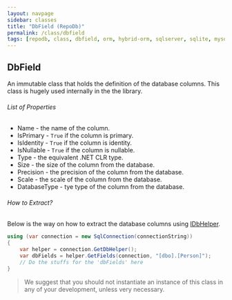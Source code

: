 ```yaml
---
layout: navpage
sidebar: classes
title: "DbField (RepoDb)"
permalink: /class/dbfield
tags: [repodb, class, dbfield, orm, hybrid-orm, sqlserver, sqlite, mysql, postgresql]
---
```


## DbField

An immutable class that holds the definition of the database columns. This class is hugely used internally in the the library.


###### List of Properties

- Name - the name of the column.
- IsPrimary - `True` if the column is primary.
- IsIdentity - `True` if the column is identity.
- IsNullable - `True` if the column is nullable.
- Type - the equivalent .NET CLR type.
- Size - the size of the column from the database.
- Precision - the precision of the column from the database.
- Scale - the scale of the column from the database.
- DatabaseType - tye type of the column from the database.

###### How to Extract?

Below is the way on how to extract the database columns using [IDbHelper](/interface/idbhelper).

```csharp
using (var connection = new SqlConnection(connectionString))
{
    var helper = connection.GetDbHelper();
    var dbFields = helper.GetFields(connection, "[dbo].[Person]");
    // Do the stuffs for the 'dbFields' here
}
```

> We suggest that you should not instantiate an instance of this class in any of your development, unless very necessary.
